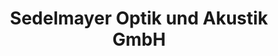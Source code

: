 ---
title: "Sedelmayer Optik und Akustik GmbH"
url: /eisenach/sedelmayer-optik-und-akustik-gmbh/
shop: Optiker
---
